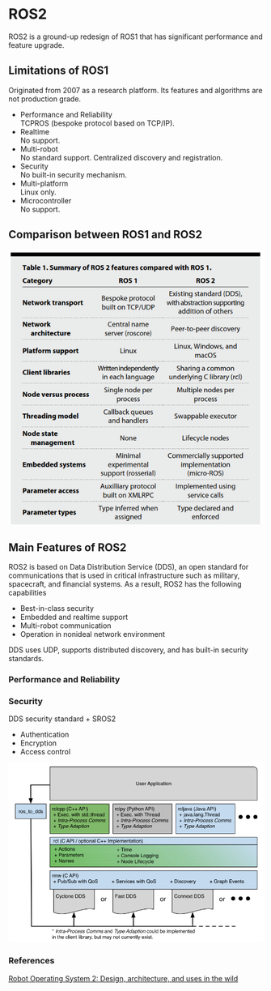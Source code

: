 # ROS2

ROS2 is a ground-up redesign of ROS1 that has significant performance and feature upgrade.

## Limitations of ROS1
Originated from 2007 as a research platform. Its features and algorithms are not production grade.
* Performance and Reliability\
TCPROS (bespoke protocol based on TCP/IP).
* Realtime\
No support.
* Multi-robot\
No standard support. Centralized discovery and registration.
* Security\
No built-in security mechanism.
* Multi-platform\
Linux only.
* Microcontroller\
No support.

## Comparison between ROS1 and ROS2
![Image](../data/ROS2/ROS1vsROS2.png)

## Main Features of ROS2
ROS2 is based on Data Distribution Service (DDS), an open standard for communications that is used in critical infrastructure such as military, spacecraft, and financial systems. As a result, ROS2 has the following capabilities
* Best-in-class security
* Embedded and realtime support
* Multi-robot communication
* Operation in nonideal network environment

DDS uses UDP, supports distributed discovery, and has built-in security standards.

### Performance and Reliability
### Security
DDS security standard + SROS2
* Authentication
* Encryption
* Access control

![Image](../data/ROS2/RCL-API.png)

### References
[Robot Operating System 2: Design, architecture, and uses in the wild](https://www.science.org/doi/epdf/10.1126/scirobotics.abm6074)
